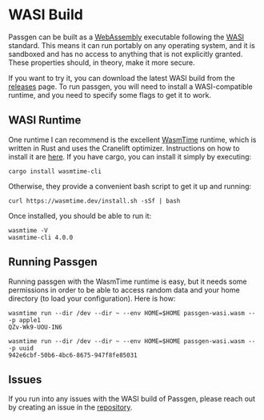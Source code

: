 # WASI Build

Passgen can be built as a [WebAssembly](https://webassembly.org/) executable following the [WASI](https://wasi.dev) standard. This means it can run portably on any operating system, and it is sandboxed and has no access to anything that is not explicitly granted. These properties should, in theory, make it more secure.

If you want to try it, you can download the latest WASI build from the [releases](releases.md) page. To run passgen, you will need to install a WASI-compatible runtime, and you need to specify some flags to get it to work.

## WASI Runtime

One runtime I can recommend is the excellent [WasmTime](https://wasmtime.dev/) runtime, which is written in Rust and uses the Cranelift optimizer. Instructions on how to install it are [here](https://docs.wasmtime.dev/cli-install.html). If you have cargo, you can install it simply by executing:

    cargo install wasmtime-cli

Otherwise, they provide a convenient bash script to get it up and running:

    curl https://wasmtime.dev/install.sh -sSf | bash

Once installed, you should be able to run it:

    wasmtime -V
    wasmtime-cli 4.0.0

## Running Passgen

Running passgen with the WasmTime runtime is easy, but it needs some permissions in order to be able to access random data and your home directory (to load your configuration). Here is how:

    wasmtime run --dir /dev --dir ~ --env HOME=$HOME passgen-wasi.wasm -- -p apple1
    QZv-Wk9-UOU-IN6

    wasmtime run --dir /dev --dir ~ --env HOME=$HOME passgen-wasi.wasm -- -p uuid
    942e6cbf-50b6-4bc6-8675-947f8fe85031

## Issues

If you run into any issues with the WASI build of Passgen, please reach out by creating an issue in the [repository](https://gitlab.com/xfbs/passgen).
